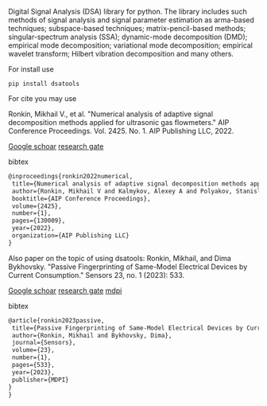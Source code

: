 
Digital Signal Analysis (DSA) library for python.
The library includes such methods of signal analysis and
signal parameter estimation as arma-based techniques; 
subspace-based techniques; matrix-pencil-based methods; 
singular-spectrum analysis (SSA); dynamic-mode decomposition (DMD); 
empirical mode decomposition; variational mode decomposition; 
empirical wavelet transform; Hilbert vibration decomposition 
and many others.

For install use
```
pip install dsatools
```
 For cite you may use
 
 Ronkin, Mikhail V., et al. "Numerical analysis of adaptive signal decomposition methods applied for ultrasonic gas flowmeters." AIP Conference Proceedings. Vol. 2425. No. 1. AIP Publishing LLC, 2022.
 
 [Google schoar](https://scholar.google.com/scholar?hl=en&as_sdt=0%2C5&q=Numerical+Analysis+of+Adaptive+Signal+Decomposition+Methods+Applied+for+Ultrasonic+Gas+Flowmeters&btnG=) 
 [research gate](https://www.researchgate.net/publication/359794540_Numerical_analysis_of_adaptive_signal_decomposition_methods_applied_for_ultrasonic_gas_flowmeters)
 
 bibtex
 ```latex
 @inproceedings{ronkin2022numerical,
  title={Numerical analysis of adaptive signal decomposition methods applied for ultrasonic gas flowmeters},
  author={Ronkin, Mikhail V and Kalmykov, Alexey A and Polyakov, Stanislav O and Nagovicin, Viktor S},
  booktitle={AIP Conference Proceedings},
  volume={2425},
  number={1},
  pages={130009},
  year={2022},
  organization={AIP Publishing LLC}
}
```

Also paper on the topic of using dsatools:
Ronkin, Mikhail, and Dima Bykhovsky. "Passive Fingerprinting of Same-Model Electrical Devices by Current Consumption." Sensors 23, no. 1 (2023): 533.

[Google schoar](https://scholar.google.com/scholar?hl=en&as_sdt=0%2C5&q=Passive+Fingerprinting+of+Same-Model+Electrical+Devices+by+Current+Consumption&btnG=) 
[research gate](https://www.researchgate.net/publication/366850805_Passive_Fingerprinting_of_Same-Model_Electrical_Devices_by_Current_Consumption)
[mdpi](https://www.mdpi.com/1424-8220/23/1/533) 

 bibtex
 ```latex
 @article{ronkin2023passive,
  title={Passive Fingerprinting of Same-Model Electrical Devices by Current Consumption},
  author={Ronkin, Mikhail and Bykhovsky, Dima},
  journal={Sensors},
  volume={23},
  number={1},
  pages={533},
  year={2023},
  publisher={MDPI}
}
}
```
